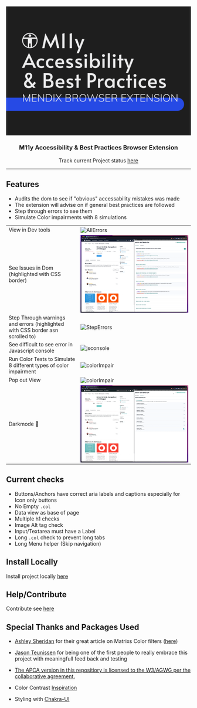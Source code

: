 <p align="center">
<img  align="center" alt="logo" src="./assets/M11y.png" target="_blank" />
<h3 align="center">M11y Accessibility
& Best Practices  Browser Extension</h3>
</p>

<p align="center">
Track current Project status <a href='https://github.com/mendixlabs/m11y/projects/1' target="_blank">here</a>
</p>

---

## Features

- Audits the dom to see if "obvious" accessability mistakes was made
- The extension will advise on if general best practices are followed
- Step through errors to see them
- Simulate Color impairments with 8 simulations

<table style="width:100%">
    <tr>
        <td>
       View in Dev tools
        </td>
        <td>
      <img  align="center" alt="AllErrors" src="./assets/devtools.gif" target="_blank" />
        </td>
    </tr>
    <tr>
        <td>
      See Issues in Dom (highlighted with CSS border)
        </td>
        <td>
      <img  align="center" alt="SeeErrors" src="./assets/SeeErrors.gif" target="_blank" />
        </td>
    </tr>
    <tr>
        <td>
       Step Through warnings and errors (highlighted with CSS border asn scrolled to)
        </td>
        <td>
      <img  align="center" alt="StepErrors" src="./assets/StepErrors.gif" target="_blank" />
        </td>
    </tr>
    <tr>
        <td>
       See difficult to see error in Javascript console
        </td>
        <td>
      <img  align="center" alt="jsconsole" src="./assets/jsconsole.gif" target="_blank" />
        </td>
    </tr>
    <tr>
        <td>
       Run Color Tests to Simulate 8 different types of color impairment
        </td>
        <td>
      <img  align="center" alt="colorImpair" src="./assets/colorImpair.gif" target="_blank" />
        </td>
    </tr>
    <tr>
        <td>
        Pop out View
        </td>
        <td>
      <img  align="center" alt="colorImpair" src="./assets/popout.gif" target="_blank" />
        </td>
    </tr>
    <tr>
        <td>
      Darkmode 🌃
        </td>
        <td>
      <img  align="center" alt="colorImpair" src="./assets/darkMode.gif" target="_blank" />
        </td>
    </tr>
   
</table>

## Current checks

- Buttons/Anchors have correct aria labels and captions especially for Icon only buttons
- No Empty `.col`
- Data view as base of page
- Multiple h1 checks
- Image Alt tag check
- Input/Textarea must have a Label
- Long `.col` check to prevent long tabs
- Long Menu helper (Skip navigation)

## Install Locally

Install project locally [here](https://github.com/mendixlabs/m11y/blob/main/Install.md)

## Help/Contribute

Contribute see [here](https://github.com/mendixlabs/m11y/blob/main/CONTRIBUTING.md)

## Special Thanks and Packages Used

- [Ashley Sheridan](https://github.com/AshleyJSheridan) for their great article on Matrixs Color filters ([here](https://www.ashleysheridan.co.uk/blog/Testing+Colour+Blindness+Effects+Online+with+SVG+Filters))

- [Jason Teunissen](https://github.com/jasonteunissen) for being one of the first people to really embrace this project with meaningfull feed back and testing

- [The APCA version in this repositiory is licensed to the W3/AGWG per the collaborative agreement.](https://github.com/Myndex/apca-w3)

- Color Contrast [Inspiration](https://github.com/bruskowski/color-contrast-checker/blob/master/src/picker.js)

- Styling with [Chakra-UI](https://github.com/chakra-ui/chakra-ui)

